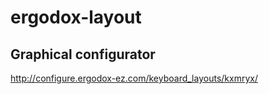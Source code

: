 ergodox-layout
==============

Graphical configurator
----------------------

http://configure.ergodox-ez.com/keyboard_layouts/kxmryx/

